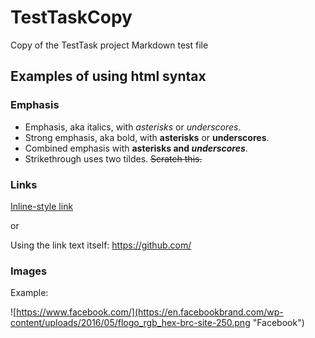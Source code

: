 # TestTaskCopy
Copy of the TestTask project 
Markdown test file
## Examples of using html syntax
### Emphasis

* Emphasis, aka italics, with *asterisks* or _underscores_.
* Strong emphasis, aka bold, with **asterisks** or __underscores__.
* Combined emphasis with **asterisks and _underscores_**.
* Strikethrough uses two tildes. ~~Scratch this.~~

### Links

[Inline-style link](https://github.com/ "GitHub's page")

or

Using the link text itself: <https://github.com/>

### Images

Example:

![https://www.facebook.com/](https://en.facebookbrand.com/wp-content/uploads/2016/05/flogo_rgb_hex-brc-site-250.png "Facebook")
